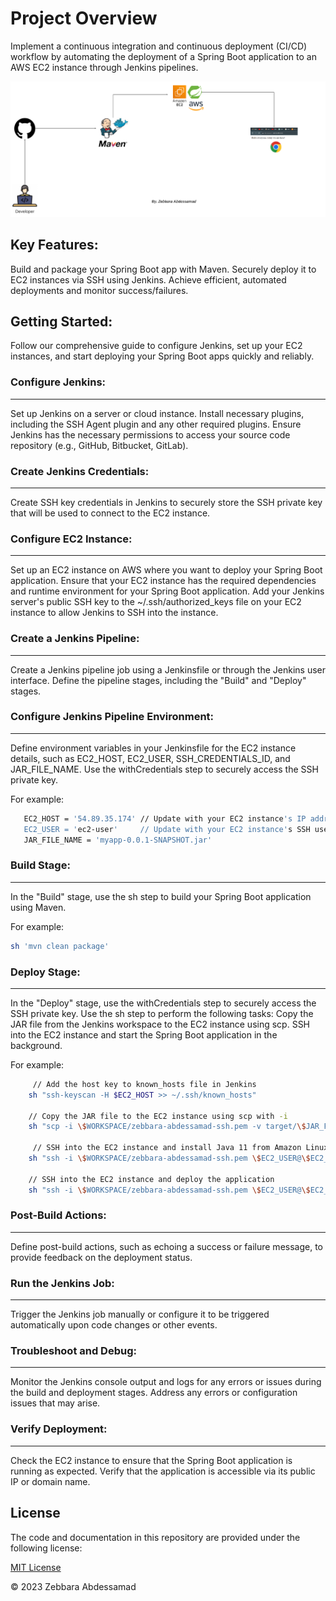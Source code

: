 ﻿
# Project Overview
Implement a continuous integration and continuous deployment (CI/CD) workflow by automating the deployment of a Spring Boot application to an AWS EC2 instance through Jenkins pipelines.

![architecture](images/architecture.png)

## Key Features:

Build and package your Spring Boot app with Maven.
Securely deploy it to EC2 instances via SSH using Jenkins.
Achieve efficient, automated deployments and monitor success/failures.

## Getting Started:

Follow our comprehensive guide to configure Jenkins, set up your EC2 instances, and start deploying your Spring Boot apps quickly and reliably.


### Configure Jenkins:

---
Set up Jenkins on a server or cloud instance.
Install necessary plugins, including the SSH Agent plugin and any other required plugins.
Ensure Jenkins has the necessary permissions to access your source code repository (e.g., GitHub, Bitbucket, GitLab).

### Create Jenkins Credentials:

---

Create SSH key credentials in Jenkins to securely store the SSH private key that will be used to connect to the EC2 instance.


### Configure EC2 Instance:

---
Set up an EC2 instance on AWS where you want to deploy your Spring Boot application.
Ensure that your EC2 instance has the required dependencies and runtime environment for your Spring Boot application.
Add your Jenkins server's public SSH key to the ~/.ssh/authorized_keys file on your EC2 instance to allow Jenkins to SSH into the instance.


### Create a Jenkins Pipeline:

---
Create a Jenkins pipeline job using a Jenkinsfile or through the Jenkins user interface.
Define the pipeline stages, including the "Build" and "Deploy" stages.

### Configure Jenkins Pipeline Environment:

---
Define environment variables in your Jenkinsfile for the EC2 instance details, such as EC2_HOST, EC2_USER, SSH_CREDENTIALS_ID, and JAR_FILE_NAME.
Use the withCredentials step to securely access the SSH private key.

For example:

````bash
   EC2_HOST = '54.89.35.174' // Update with your EC2 instance's IP address
   EC2_USER = 'ec2-user'     // Update with your EC2 instance's SSH username
   JAR_FILE_NAME = 'myapp-0.0.1-SNAPSHOT.jar' 
````


### Build Stage:

---
In the "Build" stage, use the sh step to build your Spring Boot application using Maven.

For example: 

````bash
sh 'mvn clean package'
````


### Deploy Stage:

---
In the "Deploy" stage, use the withCredentials step to securely access the SSH private key.
Use the sh step to perform the following tasks:
Copy the JAR file from the Jenkins workspace to the EC2 instance using scp.
SSH into the EC2 instance and start the Spring Boot application in the background.

For example:

````bash
     // Add the host key to known_hosts file in Jenkins
    sh "ssh-keyscan -H $EC2_HOST >> ~/.ssh/known_hosts"
    
    // Copy the JAR file to the EC2 instance using scp with -i
    sh "scp -i \$WORKSPACE/zebbara-abdessamad-ssh.pem -v target/\$JAR_FILE_NAME \$EC2_USER@\$EC2_HOST:~/"
    
     // SSH into the EC2 instance and install Java 11 from Amazon Linux 2 repositories
    sh "ssh -i \$WORKSPACE/zebbara-abdessamad-ssh.pem \$EC2_USER@\$EC2_HOST 'sudo  yum install -y maven'"
    
    // SSH into the EC2 instance and deploy the application
    sh "ssh -i \$WORKSPACE/zebbara-abdessamad-ssh.pem \$EC2_USER@\$EC2_HOST -v 'java -jar ~/myapp-0.0.1-SNAPSHOT.jar > app.log 2>&1 &'"
````

### Post-Build Actions:

---
Define post-build actions, such as echoing a success or failure message, to provide feedback on the deployment status.

### Run the Jenkins Job:

---
Trigger the Jenkins job manually or configure it to be triggered automatically upon code changes or other events.

### Troubleshoot and Debug:

---
Monitor the Jenkins console output and logs for any errors or issues during the build and deployment stages.
Address any errors or configuration issues that may arise.

### Verify Deployment:

---
Check the EC2 instance to ensure that the Spring Boot application is running as expected.
Verify that the application is accessible via its public IP or domain name.


## License

The code and documentation in this repository are provided under the following license:

[MIT License](https://opensource.org/licenses/MIT)

© 2023 Zebbara Abdessamad
